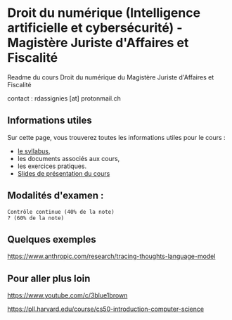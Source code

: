 # Droit du numérique (Intelligence artificielle et cybersécurité) - Magistère Juriste d'Affaires et Fiscalité 
Readme du cours Droit du numérique du Magistère Juriste d'Affaires et Fiscalité

contact : rdassignies [at] protonmail.ch

## Informations utiles
Sur cette page, vous trouverez toutes les informations utiles pour le cours :

- [le syllabus](https://docs.google.com/document/d/1qVX_ksPXnTUTA_onTp8U2izJ8HKUsgJtmJ2QBPvQJUU/edit?tab=t.0),
- les documents associés aux cours,
- les exercices pratiques.
- [Slides de présentation du cours](https://my.beekast.com/kast/6841907a59435da66d5427a8/presentation)

## Modalités d'examen :

    Contrôle continue (40% de la note)
    ? (60% de la note)

## Quelques exemples
https://www.anthropic.com/research/tracing-thoughts-language-model 


## Pour aller plus loin

https://www.youtube.com/c/3blue1brown 

https://pll.harvard.edu/course/cs50-introduction-computer-science





